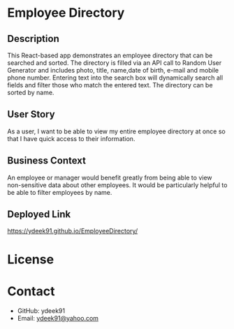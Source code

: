 # Employee Directory

## Description 

This React-based app demonstrates an employee directory that can be searched and sorted. The directory is filled via an API call to Random User Generator and includes photo, title, name,date of birth, e-mail and mobile phone number. Entering text into the search box will dynamically search all fields and filter those who match the entered text. The directory can be sorted by name. 


## User Story 
As a user, I want to be able to view my entire employee directory at once so that I have quick access to their information.

## Business Context 

An employee or manager would benefit greatly from being able to view non-sensitive data about other employees. It would be particularly helpful to be able to filter employees by name.

## Deployed Link

https://ydeek91.github.io/EmployeeDirectory/








# License 

# Contact

- GitHub: ydeek91
- Email: ydeek91@yahoo.com